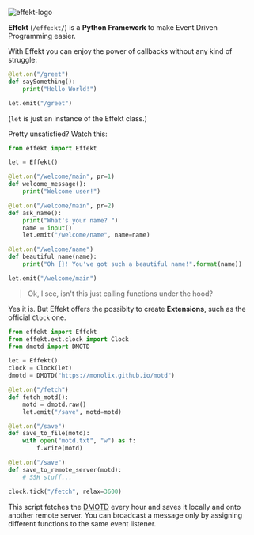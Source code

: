 ![effekt-logo](https://i.imgur.com/RgcL6Q1.png)

**Effekt** (`/effe:kt/`) is a **Python Framework** to make Event Driven Programming easier.

With Effekt you can enjoy the power of callbacks without any kind of struggle:
```python
@let.on("/greet")
def saySomething():
    print("Hello World!")

let.emit("/greet")
```
(`let` is just an instance of the Effekt class.)

Pretty unsatisfied? Watch this:
```python
from effekt import Effekt

let = Effekt()

@let.on("/welcome/main", pr=1)
def welcome_message():
    print("Welcome user!")

@let.on("/welcome/main", pr=2)
def ask_name():
    print("What's your name? ")
    name = input()
    let.emit("/welcome/name", name=name)

@let.on("/welcome/name")
def beautiful_name(name):
    print("Oh {}! You've got such a beautiful name!".format(name))

let.emit("/welcome/main")
```

> Ok, I see, isn't this just calling functions under the hood?

Yes it is. But Effekt offers the possibity to create **Extensions**, such as the official `Clock` one.
```python
from effekt import Effekt
from effekt.ext.clock import Clock
from dmotd import DMOTD

let = Effekt()
clock = Clock(let)
dmotd = DMOTD("https://monolix.github.io/motd")

@let.on("/fetch")
def fetch_motd():
    motd = dmotd.raw()
    let.emit("/save", motd=motd)

@let.on("/save")
def save_to_file(motd):
    with open("motd.txt", "w") as f:
        f.write(motd)

@let.on("/save")
def save_to_remote_server(motd):
    # SSH stuff...

clock.tick("/fetch", relax=3600)
```
This script fetches the [DMOTD](https://github.com/monolix/dmotd) every hour and saves it locally and onto another remote server.
You can broadcast a message only by assigning different functions to the same event listener.